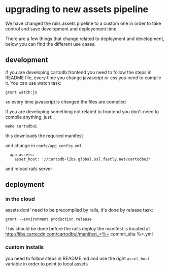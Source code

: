 
# upgrading to new assets pipeline

We have changed the rails assets pipeline to a custom one in order to take control and save
development and deployement time.

There are a few things that change related to deployment and development, below you can find the
different use cases.

## development

If you are developing cartodb frontend you need to follow the steps in README file, every time you
change javascript or css you need to compile it. You can use watch task:

```
grunt watch:js
```

so every time javascript is changed the files are compiled

If you are developing something not related to frontend you don't need to compile anything, just:

```
make cartodbui
```

this downloads the required manifest

and change in ``confg/app_config.yml``

```
  app_assets:
    asset_host: '//cartodb-libs.global.ssl.fastly.net/cartodbui'
```

and reload rails server

## deployment

### in the cloud
assets dont' need to be precompiled by rails, it's done by release task:

```
grunt --environment production release
```

This should be done before the rails deploy
the manifest is located at http://libs.cartocdn.com/cartodbui/manifest_<%= commit_sha %>.yml

### custom installs
you need to follow steps in README.md and use the right ``asset_host`` variable in order to point to
local assets

